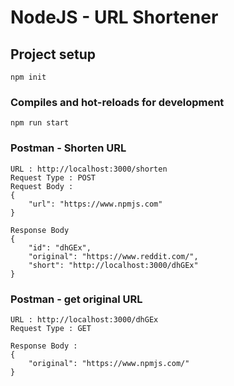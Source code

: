 # NodeJS - URL Shortener

## Project setup

```
npm init
```

### Compiles and hot-reloads for development

```
npm run start
```

### Postman - Shorten URL

```
URL : http://localhost:3000/shorten
Request Type : POST
Request Body :
{
    "url": "https://www.npmjs.com"
}

Response Body
{
    "id": "dhGEx",
    "original": "https://www.reddit.com/",
    "short": "http://localhost:3000/dhGEx"
}
```

### Postman - get original URL

```
URL : http://localhost:3000/dhGEx
Request Type : GET

Response Body :
{
    "original": "https://www.npmjs.com/"
}
```
